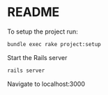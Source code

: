 # README

To setup the project run:
```bash
bundle exec rake project:setup
```

Start the Rails server
```bash
rails server
```

Navigate to <a>localhost:3000</a>
